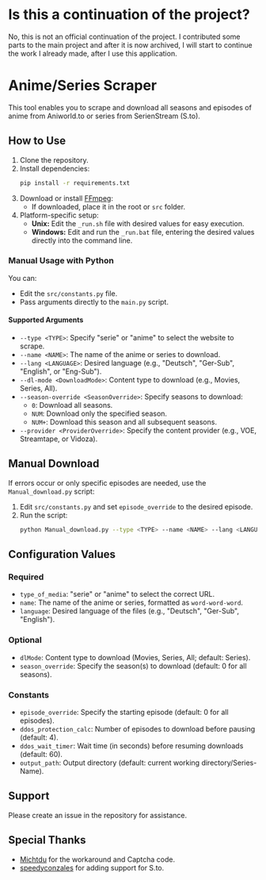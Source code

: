 # Is this a continuation of the project?

No, this is not an official continuation of the project. I contributed some parts to the main project and after it is now archived, I will start to continue the work I already made, after I use this application.

# Anime/Series Scraper

This tool enables you to scrape and download all seasons and episodes of anime from Aniworld.to or series from SerienStream (S.to).

## How to Use

1. Clone the repository.
2. Install dependencies:
   ```bash
   pip install -r requirements.txt
   ```
3. Download or install [FFmpeg](https://ffmpeg.org):
   - If downloaded, place it in the root or `src` folder.
4. Platform-specific setup:
   - **Unix:** Edit the `_run.sh` file with desired values for easy execution.
   - **Windows:** Edit and run the `_run.bat` file, entering the desired values directly into the command line.

### Manual Usage with Python
You can:
- Edit the `src/constants.py` file.
- Pass arguments directly to the `main.py` script.

#### Supported Arguments
- `--type <TYPE>`: Specify "serie" or "anime" to select the website to scrape.
- `--name <NAME>`: The name of the anime or series to download.
- `--lang <LANGUAGE>`: Desired language (e.g., "Deutsch", "Ger-Sub", "English", or "Eng-Sub").
- `--dl-mode <DownloadMode>`: Content type to download (e.g., Movies, Series, All).
- `--season-override <SeasonOverride>`: Specify seasons to download:
  - `0`: Download all seasons.
  - `NUM`: Download only the specified season.
  - `NUM+`: Download this season and all subsequent seasons.
- `--provider <ProviderOverride>`: Specify the content provider (e.g., VOE, Streamtape, or Vidoza).

## Manual Download
If errors occur or only specific episodes are needed, use the `Manual_download.py` script:

1. Edit `src/constants.py` and set `episode_override` to the desired episode.
2. Run the script:
   ```bash
   python Manual_download.py --type <TYPE> --name <NAME> --lang <LANGUAGE> --season-override <SeasonOverride>
   ```

## Configuration Values

### Required
- `type_of_media`: "serie" or "anime" to select the correct URL.
- `name`: The name of the anime or series, formatted as `word-word-word`.
- `language`: Desired language of the files (e.g., "Deutsch", "Ger-Sub", "English").

### Optional
- `dlMode`: Content type to download (Movies, Series, All; default: Series).
- `season_override`: Specify the season(s) to download (default: 0 for all seasons).

### Constants
- `episode_override`: Specify the starting episode (default: 0 for all episodes).
- `ddos_protection_calc`: Number of episodes to download before pausing (default: 4).
- `ddos_wait_timer`: Wait time (in seconds) before resuming downloads (default: 60).
- `output_path`: Output directory (default: current working directory/Series-Name).

## Support
Please create an issue in the repository for assistance.

## Special Thanks
- [Michtdu](https://github.com/Michtdu) for the workaround and Captcha code.
- [speedyconzales](https://github.com/speedyconzales) for adding support for S.to.
